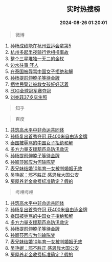 <div align="center"><h2>实时热搜榜</h2><h4>2024-08-26 01:20:01</h4></div>

> 微博  

1. [孙杨成绩能在杭州亚运会拿第5](https://s.weibo.com/weibo?q=%23%E5%AD%99%E6%9D%A8%E6%88%90%E7%BB%A9%E8%83%BD%E5%9C%A8%E6%9D%AD%E5%B7%9E%E4%BA%9A%E8%BF%90%E4%BC%9A%E6%8B%BF%E7%AC%AC5%23&t=31&band_rank=1&Refer=top)<br />
2. [杭州多起半夜骑行党相撞事故](https://s.weibo.com/weibo?q=%23%E6%9D%AD%E5%B7%9E%E5%A4%9A%E8%B5%B7%E5%8D%8A%E5%A4%9C%E9%AA%91%E8%A1%8C%E5%85%9A%E7%9B%B8%E6%92%9E%E4%BA%8B%E6%95%85%23&t=31&band_rank=2&Refer=top)<br />
3. [整个三星堆独一无二的金杖](https://s.weibo.com/weibo?q=%23%E6%95%B4%E4%B8%AA%E4%B8%89%E6%98%9F%E5%A0%86%E7%8B%AC%E4%B8%80%E6%97%A0%E4%BA%8C%E7%9A%84%E9%87%91%E6%9D%96%23&t=31&band_rank=3&Refer=top)<br />
4. [边水往事 吓人](https://s.weibo.com/weibo?q=%E8%BE%B9%E6%B0%B4%E5%BE%80%E4%BA%8B%20%E5%90%93%E4%BA%BA&t=31&band_rank=4&Refer=top)<br />
5. [在泰国被辱骂中国女子拒绝和解](https://s.weibo.com/weibo?q=%23%E5%9C%A8%E6%B3%B0%E5%9B%BD%E8%A2%AB%E8%BE%B1%E9%AA%82%E4%B8%AD%E5%9B%BD%E5%A5%B3%E5%AD%90%E6%8B%92%E7%BB%9D%E5%92%8C%E8%A7%A3%23&t=31&band_rank=5&Refer=top)<br />
6. [孙杨提前伸脖子等待金牌](https://s.weibo.com/weibo?q=%23%E5%AD%99%E6%9D%A8%E6%8F%90%E5%89%8D%E4%BC%B8%E8%84%96%E5%AD%90%E7%AD%89%E5%BE%85%E9%87%91%E7%89%8C%23&t=31&band_rank=6&Refer=top)<br />
7. [牺牲民警让被救女孩好好活着](https://s.weibo.com/weibo?q=%23%E7%89%BA%E7%89%B2%E6%B0%91%E8%AD%A6%E8%AE%A9%E8%A2%AB%E6%95%91%E5%A5%B3%E5%AD%A9%E5%A5%BD%E5%A5%BD%E6%B4%BB%E7%9D%80%23&t=31&band_rank=7&Refer=top)<br />
8. [EDG全球冠军赛夺冠](https://s.weibo.com/weibo?q=%23EDG%E5%85%A8%E7%90%83%E5%86%A0%E5%86%9B%E8%B5%9B%E5%A4%BA%E5%86%A0%23&t=31&band_rank=8&Refer=top)<br />
9. [刘亦菲37岁庆生照](https://s.weibo.com/weibo?q=%23%E5%88%98%E4%BA%A6%E8%8F%B237%E5%B2%81%E5%BA%86%E7%94%9F%E7%85%A7%23&t=31&band_rank=9&Refer=top)<br />

> 知乎  


> 百度  

1. [共筑高水平中非命运共同体](https://www.baidu.com/s?wd=%E5%85%B1%E7%AD%91%E9%AB%98%E6%B0%B4%E5%B9%B3%E4%B8%AD%E9%9D%9E%E5%91%BD%E8%BF%90%E5%85%B1%E5%90%8C%E4%BD%93&sa=fyb_news&rsv_dl=fyb_news)<br />
2. [孙杨复出首秀夺冠 获400米自由泳金牌](https://www.baidu.com/s?wd=%E5%AD%99%E6%9D%A8%E5%A4%8D%E5%87%BA%E9%A6%96%E7%A7%80%E5%A4%BA%E5%86%A0+%E8%8E%B7400%E7%B1%B3%E8%87%AA%E7%94%B1%E6%B3%B3%E9%87%91%E7%89%8C&sa=fyb_news&rsv_dl=fyb_news)<br />
3. [泰国被辱骂的中国女子拒绝和解](https://www.baidu.com/s?wd=%E6%B3%B0%E5%9B%BD%E8%A2%AB%E8%BE%B1%E9%AA%82%E7%9A%84%E4%B8%AD%E5%9B%BD%E5%A5%B3%E5%AD%90%E6%8B%92%E7%BB%9D%E5%92%8C%E8%A7%A3&sa=fyb_news&rsv_dl=fyb_news)<br />
4. [多方力量支援葫芦岛防汛救灾](https://www.baidu.com/s?wd=%E5%A4%9A%E6%96%B9%E5%8A%9B%E9%87%8F%E6%94%AF%E6%8F%B4%E8%91%AB%E8%8A%A6%E5%B2%9B%E9%98%B2%E6%B1%9B%E6%95%91%E7%81%BE&sa=fyb_news&rsv_dl=fyb_news)<br />
5. [孙杨提前伸脖子等待金牌](https://www.baidu.com/s?wd=%E5%AD%99%E6%9D%A8%E6%8F%90%E5%89%8D%E4%BC%B8%E8%84%96%E5%AD%90%E7%AD%89%E5%BE%85%E9%87%91%E7%89%8C&sa=fyb_news&rsv_dl=fyb_news)<br />
6. [孙颖莎回应为何输陈梦](https://www.baidu.com/s?wd=%E5%AD%99%E9%A2%96%E8%8E%8E%E5%9B%9E%E5%BA%94%E4%B8%BA%E4%BD%95%E8%BE%93%E9%99%88%E6%A2%A6&sa=fyb_news&rsv_dl=fyb_news)<br />
7. [表兄妹结婚10年育一女被判婚姻无效](https://www.baidu.com/s?wd=%E8%A1%A8%E5%85%84%E5%A6%B9%E7%BB%93%E5%A9%9A10%E5%B9%B4%E8%82%B2%E4%B8%80%E5%A5%B3%E8%A2%AB%E5%88%A4%E5%A9%9A%E5%A7%BB%E6%97%A0%E6%95%88&sa=fyb_news&rsv_dl=fyb_news)<br />
8. [吴艳妮：邪不胜正 感恩我大国公安](https://www.baidu.com/s?wd=%E5%90%B4%E8%89%B3%E5%A6%AE%EF%BC%9A%E9%82%AA%E4%B8%8D%E8%83%9C%E6%AD%A3+%E6%84%9F%E6%81%A9%E6%88%91%E5%A4%A7%E5%9B%BD%E5%85%AC%E5%AE%89&sa=fyb_news&rsv_dl=fyb_news)<br />
9. [房屋养老金收费标准确定？假的](https://www.baidu.com/s?wd=%E6%88%BF%E5%B1%8B%E5%85%BB%E8%80%81%E9%87%91%E6%94%B6%E8%B4%B9%E6%A0%87%E5%87%86%E7%A1%AE%E5%AE%9A%EF%BC%9F%E5%81%87%E7%9A%84&sa=fyb_news&rsv_dl=fyb_news)<br />

> 哔哩哔哩  

1. [共筑高水平中非命运共同体](https://www.baidu.com/s?wd=%E5%85%B1%E7%AD%91%E9%AB%98%E6%B0%B4%E5%B9%B3%E4%B8%AD%E9%9D%9E%E5%91%BD%E8%BF%90%E5%85%B1%E5%90%8C%E4%BD%93&sa=fyb_news&rsv_dl=fyb_news)<br />
2. [孙杨复出首秀夺冠 获400米自由泳金牌](https://www.baidu.com/s?wd=%E5%AD%99%E6%9D%A8%E5%A4%8D%E5%87%BA%E9%A6%96%E7%A7%80%E5%A4%BA%E5%86%A0+%E8%8E%B7400%E7%B1%B3%E8%87%AA%E7%94%B1%E6%B3%B3%E9%87%91%E7%89%8C&sa=fyb_news&rsv_dl=fyb_news)<br />
3. [泰国被辱骂的中国女子拒绝和解](https://www.baidu.com/s?wd=%E6%B3%B0%E5%9B%BD%E8%A2%AB%E8%BE%B1%E9%AA%82%E7%9A%84%E4%B8%AD%E5%9B%BD%E5%A5%B3%E5%AD%90%E6%8B%92%E7%BB%9D%E5%92%8C%E8%A7%A3&sa=fyb_news&rsv_dl=fyb_news)<br />
4. [多方力量支援葫芦岛防汛救灾](https://www.baidu.com/s?wd=%E5%A4%9A%E6%96%B9%E5%8A%9B%E9%87%8F%E6%94%AF%E6%8F%B4%E8%91%AB%E8%8A%A6%E5%B2%9B%E9%98%B2%E6%B1%9B%E6%95%91%E7%81%BE&sa=fyb_news&rsv_dl=fyb_news)<br />
5. [孙杨提前伸脖子等待金牌](https://www.baidu.com/s?wd=%E5%AD%99%E6%9D%A8%E6%8F%90%E5%89%8D%E4%BC%B8%E8%84%96%E5%AD%90%E7%AD%89%E5%BE%85%E9%87%91%E7%89%8C&sa=fyb_news&rsv_dl=fyb_news)<br />
6. [孙颖莎回应为何输陈梦](https://www.baidu.com/s?wd=%E5%AD%99%E9%A2%96%E8%8E%8E%E5%9B%9E%E5%BA%94%E4%B8%BA%E4%BD%95%E8%BE%93%E9%99%88%E6%A2%A6&sa=fyb_news&rsv_dl=fyb_news)<br />
7. [表兄妹结婚10年育一女被判婚姻无效](https://www.baidu.com/s?wd=%E8%A1%A8%E5%85%84%E5%A6%B9%E7%BB%93%E5%A9%9A10%E5%B9%B4%E8%82%B2%E4%B8%80%E5%A5%B3%E8%A2%AB%E5%88%A4%E5%A9%9A%E5%A7%BB%E6%97%A0%E6%95%88&sa=fyb_news&rsv_dl=fyb_news)<br />
8. [吴艳妮：邪不胜正 感恩我大国公安](https://www.baidu.com/s?wd=%E5%90%B4%E8%89%B3%E5%A6%AE%EF%BC%9A%E9%82%AA%E4%B8%8D%E8%83%9C%E6%AD%A3+%E6%84%9F%E6%81%A9%E6%88%91%E5%A4%A7%E5%9B%BD%E5%85%AC%E5%AE%89&sa=fyb_news&rsv_dl=fyb_news)<br />
9. [房屋养老金收费标准确定？假的](https://www.baidu.com/s?wd=%E6%88%BF%E5%B1%8B%E5%85%BB%E8%80%81%E9%87%91%E6%94%B6%E8%B4%B9%E6%A0%87%E5%87%86%E7%A1%AE%E5%AE%9A%EF%BC%9F%E5%81%87%E7%9A%84&sa=fyb_news&rsv_dl=fyb_news)<br />
